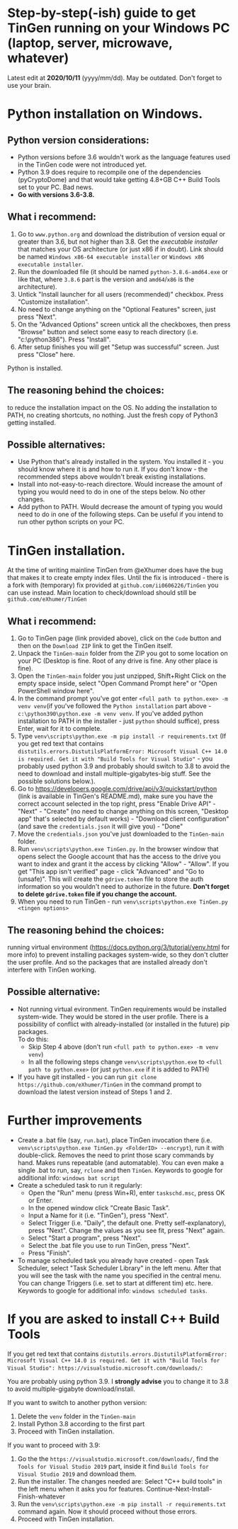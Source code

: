 # Step-by-step(-ish) guide to get TinGen running on your Windows PC (laptop, server, microwave, whatever)
Latest edit at **2020/10/11** (yyyy/mm/dd). May be outdated. Don't forget to use your brain.
# Python installation on Windows.  
## Python version considerations: 
* Python versions before 3.6 wouldn't work as the language features used in the TinGen code were not introduced yet.
* Python 3.9 does require to recompile one of the dependencies (pyCryptoDome) and that would take getting 4.8+GB C++ Build Tools set to your PC. Bad news. 
* **Go with versions 3.6-3.8.**  

## What i recommend:
1. Go to `www.python.org` and download the distribution of version equal or greater than 3.6, but not higher than 3.8. Get the *executable installer* that matches your OS architecture (or just x86 if in doubt). Link should be named `Windows x86-64 executable installer` or `Windows x86 executable installer`.
2. Run the downloaded file (it should be named `python-3.8.6-amd64.exe` or like that, where `3.8.6` part is the version and `amd64`/`x86` is the architecture).
3. Untick "Install launcher for all users (recommended)" checkbox. Press "Customize installation".
4. No need to change anything on the "Optional Features" screen, just press "Next".
5. On the "Advanced Options" screen untick all the checkboxes, then press "Browse" button and select some easy to reach directory (i.e. "c:\python386"). Press "Install".
6. After setup finishes you will get "Setup was successful" screen. Just press "Close" here.

Python is installed.  

## The reasoning behind the choices:
to reduce the installation impact on the OS. No adding the installation to PATH, no creating shortcuts, no nothing. Just the fresh copy of Python3 getting installed.

## Possible alternatives:
* Use Python that's already installed in the system. You installed it - you should know where it is and how to run it. If you don't know - the recommended steps above wouldn't break existing installations.
* Install into not-easy-to-reach directore. Would increase the amount of typing you would need to do in one of the steps below. No other changes.
* Add python to PATH. Would decrease the amount of typing you would need to do in one of the following steps. Can be useful if you intend to run other python scripts on your PC.

# TinGen installation.
At the time of writing mainline TinGen from @eXhumer does have the bug that makes it to create empty index files. Until the fix is introduced - there is a fork with (temporary) fix provided at `github.com/ii0606226/TinGen` you can use instead. Main location to check/download should still be `github.com/eXhumer/TinGen`
## What i recommend:
1. Go to TinGen page (link provided above), click on the `Code` button and then on the `Download ZIP` link to get the TinGen itself.
2. Unpack the `TinGen-main` folder from the ZIP you got to some location on your PC (Desktop is fine. Root of any drive is fine. Any other place is fine).
3. Open the `TinGen-main` folder you just unzipped, Shift+Right Click on the empty space inside, select "Open Command Prompt here" or "Open PowerShell window here".
4. In the command prompt you've got enter `<full path to python.exe> -m venv venv`(if you've followed the `Python installation` part above - `c:\python390\python.exe -m venv venv`. If you've added python installation to PATH in the installer - just `python` should suffice), press Enter, wait for it to complete.
5. Type `venv\scripts\python.exe -m pip install -r requirements.txt` (If you get red text that contains `distutils.errors.DistutilsPlatformError: Microsoft Visual C++ 14.0 is required. Get it with "Build Tools for Visual Studio"` - you probably used python 3.9 and probably should switch to 3.8 to avoid the need to download and install multiple-gigabytes-big stuff. See the possible solutions below.).
6. Go to https://developers.google.com/drive/api/v3/quickstart/python (link is available in TinGen's README.md), make sure you have the correct account selected in the top right, press "Enable Drive API" - "Next" - "Create" (no need to change anything on this screen, "Desktop app" that's selected by default works) - "Download client configuration" (and save the `credentials.json` it will give you) - "Done"
7. Move the `credentials.json` you've just downloaded to the `TinGen-main` folder.
8. Run `venv\scripts\python.exe TinGen.py`. In the browser window that opens select the Google account that has the access to the drive you want to index and grant it the access by clicking "Allow" - "Allow". If you get "This app isn't verified" page - click "Advanced" and "Go to <whatever> (unsafe)". This will create the `gdrive.token` file to store the auth information so you wouldn't need to authorize in the future. **Don't forget to delete `gdrive.token` file if you change the account.**
9. When you need to run TinGen - run `venv\scripts\python.exe TinGen.py <tingen options>`

## The reasoning behind the choices:
running virtual environment (https://docs.python.org/3/tutorial/venv.html for more info) to prevent installing packages system-wide, so they don't clutter the user profile. And so the packages that are installed already don't interfere with TinGen working.

## Possible alternative:
* Not running virtual evironment. TinGen requirements would be installed system-wide. They would be stored in the user profile. There is a possibility of conflict with already-installed (or installed in the future) pip packages.  
To do this:
  * Skip Step 4 above (don't run `<full path to python.exe> -m venv venv`)
  * In all the following steps change `venv\scripts\python.exe` to `<full path to python.exe>` (or just `python.exe` if it is added to PATH)
* If you have git installed - you can run `git clone https://github.com/eXhumer/TinGen` in the command prompt to download the latest version instead of Steps 1 and 2.

# Further improvements 
* Create a .bat file (say, `run.bat`), place TinGen invocation there (i.e. `venv\scripts\python.exe TinGen.py <FolderID> --encrypt`), run it with double-click. Removes the need to print those scary commands by hand. Makes runs repeatable (and automatable). You can even make a single .bat to run, say, `rclone` and then `TinGen`. Keywords to google for additional info: `windows bat script`
* Create a scheduled task to run it regularly: 
  * Open the "Run" menu (press Win+R), enter `taskschd.msc`, press OK or Enter. 
  * In the opened window click "Create Basic Task".
  * Input a Name for it (i.e. "TinGen"), press "Next".
  * Select Trigger (i.e. "Daily", the default one. Pretty self-explanatory), press "Next". Change the values as you see fit, press "Next" again.
  * Select "Start a program", press "Next".
  * Select the .bat file you use to run TinGen, press "Next".
  * Press "Finish".
* To manage scheduled task you already have created - open Task Scheduler, select "Task Scheduler Library" in the left menu. After that you will see the task with the name you specified in the central menu. You can change Triggers (i.e. set to start at different tim) etc. here. Keywords to google for additional info: `windows scheduled tasks`.

# If you are asked to install C++ Build Tools
If you get red text that contains `distutils.errors.DistutilsPlatformError: Microsoft Visual C++ 14.0 is required. Get it with "Build Tools for Visual Studio": https://visualstudio.microsoft.com/downloads/`:

You are probably using python 3.9. I **strongly advise** you to change it to 3.8 to avoid multiple-gigabyte download/install.  

If you want to switch to another python version:
1. Delete the `venv` folder in the `TinGen-main`
2. Install Python 3.8 according to the first part
3. Proceed with TinGen installation.

If you want to proceed with 3.9:
1. Go the the `https://visualstudio.microsoft.com/downloads/`, find the `Tools for Visual Studio 2019` part, inside it find `Build Tools for Visual Studio 2019` and download them.
2. Run the installer. The changes needed are: Select "C++ build tools" in the left menu when it asks you for features. Continue-Next-Install-Finish-whatever
3. Run the `venv\scripts\python.exe -m pip install -r requirements.txt` command again. Now it should proceed without those errors.
4. Proceed with TinGen installation.

